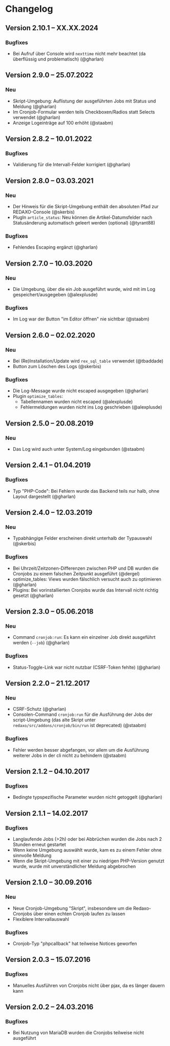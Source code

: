 Changelog
=========

Version 2.10.1 – XX.XX.2024
---------------------------

### Bugfixes

* Bei Aufruf über Console wird `nexttime` nicht mehr beachtet (da überflüssig und problematisch) (@gharlan)


Version 2.9.0 – 25.07.2022
--------------------------

### Neu

* Skript-Umgebung: Auflistung der ausgeführten Jobs mit Status und Meldung (@gharlan)
* Im Cronjob-Formular werden teils Checkboxen/Radios statt Selects verwendet (@gharlan)
* Anzeige Logeinträge auf 100 erhöht (@staabm)


Version 2.8.2 – 10.01.2022
--------------------------

### Bugfixes

* Validierung für die Intervall-Felder korrigiert (@gharlan)


Version 2.8.0 – 03.03.2021
--------------------------

### Neu

* Der Hinweis für die Skript-Umgebung enthält den absoluten Pfad zur REDAXO-Console (@skerbis)
* PlugIn `article_status`: Neu können die Artikel-Datumsfelder nach Statusänderung automatisch geleert werden (optional) (@tyrant88)

### Bugfixes

* Fehlendes Escaping ergänzt (@gharlan)


Version 2.7.0 – 10.03.2020
--------------------------

### Neu

* Die Umgebung, über die ein Job ausgeführt wurde, wird mit im Log gespeichert/ausgegeben (@alexplusde)

### Bugfixes

* Im Log war der Button "im Editor öffnen" nie sichtbar (@staabm)


Version 2.6.0 – 02.02.2020
--------------------------

### Neu

* Bei (Re)Installation/Update wird `rex_sql_table` verwendet (@tbaddade)
* Button zum Löschen des Logs (@skerbis)

### Bugfixes

* Die Log-Message wurde nicht escaped ausgegeben (@gharlan)
* Plugin `optimize_tables`:
    - Tabellennamen wurden nicht escaped (@alexplusde)
    - Fehlermeldungen wurden nicht ins Log geschrieben (@alexplusde)


Version 2.5.0 – 20.08.2019
--------------------------

### Neu

* Das Log wird auch unter System/Log eingebunden (@staabm)


Version 2.4.1 – 01.04.2019
--------------------------

### Bugfixes

* Typ "PHP-Code": Bei Fehlern wurde das Backend teils nur halb, ohne Layout dargestellt (@gharlan)


Version 2.4.0 – 12.03.2019
--------------------------

### Neu

* Typabhängige Felder erscheinen direkt unterhalb der Typauswahl (@skerbis)

### Bugfixes

* Bei Uhrzeit/Zeitzonen-Differenzen zwischen PHP und DB wurden die Cronjobs zu einem falschen Zeitpunkt ausgeführt (@dergel)
* optimize_tables: Views wurden fälschlich versucht auch zu optimieren (@gharlan)
* Plugins: Bei vorinstallierten Cronjobs wurde das Intervall nicht richtig gesetzt (@gharlan)


Version 2.3.0 – 05.06.2018
--------------------------

### Neu

* Command `cronjob:run`: Es kann ein einzelner Job direkt ausgeführt werden (`--job`) (@gharlan)

### Bugfixes

* Status-Toggle-Link war nicht nutzbar (CSRF-Token fehlte) (@gharlan)


Version 2.2.0 – 21.12.2017
--------------------------

### Neu

* CSRF-Schutz (@gharlan)
* Consolen-Command `cronjob:run` für die Ausführung der Jobs der script-Umgebung (das alte Skript unter `redaxo/src/addons/cronjob/bin/run` ist deprecated) (@staabm)

### Bugfixes

* Fehler werden besser abgefangen, vor allem um die Ausführung weiterer Jobs in der cli nicht zu behindern (@staabm)


Version 2.1.2 – 04.10.2017
--------------------------

### Bugfixes

* Bedingte typspezifische Parameter wurden nicht getoggelt (@gharlan)


Version 2.1.1 – 14.02.2017
--------------------------

### Bugfixes

* Langlaufende Jobs (>2h) oder bei Abbrüchen wurden die Jobs nach 2 Stunden erneut gestartet
* Wenn keine Umgebung auswählt wurde, kam es zu einem Fehler ohne sinnvolle Meldung
* Wenn die Skript-Umgebung mit einer zu niedrigen PHP-Version genutzt wurde, wurde mit unverständlicher Meldung abgebrochen


Version 2.1.0 – 30.09.2016
--------------------------

### Neu

* Neue Cronjob-Umgebung "Skript", insbesondere um die Redaxo-Cronjobs über
  einen echten Cronjob laufen zu lassen
* Flexiblere Intervallauswahl

### Bugfixes

* Cronjob-Typ "phpcallback" hat teilweise Notices geworfen


Version 2.0.3 – 15.07.2016
--------------------------

### Bugfixes

* Manuelles Ausführen von Cronjobs nicht über pjax, da es länger dauern kann


Version 2.0.2 – 24.03.2016
--------------------------

### Bugfixes

* Bei Nutzung von MariaDB wurden die Cronjobs teilweise nicht ausgeführt
